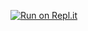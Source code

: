 [![Run on Repl.it](https://repl.it/badge/github/fourjr/grokbot-1)](https://repl.it/github/fourjr/grokbot-1)
